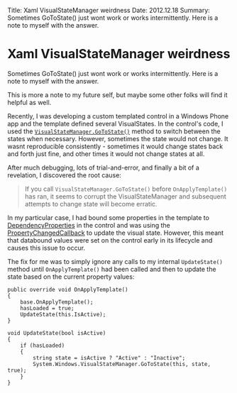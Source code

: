 Title: Xaml VisualStateManager weirdness
Date: 2012.12.18
Summary: Sometimes GoToState() just wont work or works intermittently. Here is a note to myself with the answer.

<!-- Main hero unit for a primary marketing message or call to action -->
<div class="hero-unit">
<h1>Xaml VisualStateManager weirdness</h1>
<p>Sometimes GoToState() just wont work or works intermittently. Here is a note to myself with the answer.</p>
<!--<p><a class="btn btn-primary btn-large">Learn more &raquo;</a></p>-->
</div>

This is more a note to my future self, but maybe some other folks will find it helpful as well.

Recently, I was developing a custom templated control in a Windows Phone app and the template defined several VisualStates. In the control's code, I used the [`VisualStateManager.GoToState()`][GoToState] method to switch between the states when necessary. However, sometimes the state would not change. It wasnt reproducible consistently - sometimes it would change states back and forth just fine, and other times it would not change states at all.

After much debugging, lots of trial-and-error, and finally a bit of a revelation, I discovered the root cause:

> If you call `VisualStateManager.GoToState()` before `OnApplyTemplate()` has ran, it seems to corrupt the VisualStateManager and subsequent attempts to change state will become erratic.

In my particular case, I had bound some properties in the template to [DependencyProperties][DependencyProperty] in the control and was using the [PropertyChangedCallback] to update the visual state. However, this meant that databound values were set on the control early in its lifecycle and causes this issue to occur.

The fix for me was to simply ignore any calls to my internal `UpdateState()` method until `OnApplyTemplate()` had been called and then to update the state based on the current property values:

	public override void OnApplyTemplate()
    {
        base.OnApplyTemplate();
        hasLoaded = true;
        UpdateState(this.IsActive);
    }

    void UpdateState(bool isActive)
    {
        if (hasLoaded)
        {
            string state = isActive ? "Active" : "Inactive";
            System.Windows.VisualStateManager.GoToState(this, state, true);
        }
    }


[GoToState]: http://msdn.microsoft.com/en-us/library/dd991369.aspx
[DependencyProperty]: http://msdn.microsoft.com/en-us/library/ms752914.aspx
[PropertyChangedCallback]: http://msdn.microsoft.com/en-us/library/system.windows.propertychangedcallback.aspx
